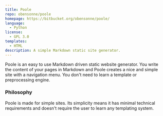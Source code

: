 ```yaml
---
title: Poole
repo: obensonne/poole
homepage: https://bitbucket.org/obensonne/poole/
language:
  - Python
license:
  - GPL 3.0
templates:
  - HTML
description: A simple Markdown static site generator.
---
```


Poole is an easy to use Markdown driven static website generator. You write the content of your pages in Markdown and Poole creates a nice and simple site with a navigation menu. You don't need to learn a template or preprocessing engine.

### Philosophy

Poole is made for simple sites. Its simplicity means it has minimal technical requirements and doesn't require the user to learn any templating system.
